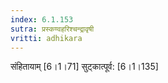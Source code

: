```yaml
---
index: 6.1.153
sutra: प्रस्कण्वहरिश्चन्द्रावृषी
vritti: adhikara
---
```


 संहितायाम् [6।1।71]  सुट्कात्पूर्व: [6।1।135] 